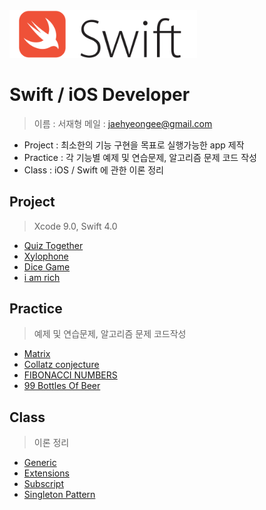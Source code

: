 <img src="/Img/swift_logo.svg" title="Swift" width="300px" float="center">

# Swift / iOS Developer

> 이름 : 서재형
> 메일 : jaehyeongee@gmail.com

- Project : 최소한의 기능 구현을 목표로 실행가능한 app 제작
- Practice : 각 기능별 예제 및 연습문제, 알고리즘 문제 코드 작성
- Class : iOS / Swift 에 관한 이론 정리

## Project
> Xcode 9.0, Swift 4.0

- [Quiz Together][quiz]
- [Xylophone][xylophone]
- [Dice Game][dicee]
- [i am rich][iamrich]



## Practice
> 예제 및 연습문제, 알고리즘 문제 코드작성
- [Matrix][matrix]
- [Collatz conjecture][collatz]
- [FIBONACCI NUMBERS][fibonacci]
- [99 Bottles Of Beer][99bottles]


## Class
> 이론 정리
* [Generic][generic]
* [Extensions][extension]
* [Subscript][subscript]
* [Singleton Pattern][singleton]


[generic]: /Class/generic.md
[extension]: /Class/extensions.md
[matrix]: /Practice/Matrix.md
[subscript]: /Class/subscript.md
[singleton]: /Class/singleton-pattern.md
[quiz]: /Project/Quiz_Together/
[collatz]: /Practice/Collatz-conjecture.md
[xylophone]: /Project/Xylophone/
[iamrich]: /Project/I_Am_Rich/
[dicee]: /Project/Dice_Game/
[99bottles]: /Practice/99-Bottles-Of-Beer.md
[fibonacci]: /Practice/FIBONACCI-NUMBERS.md
